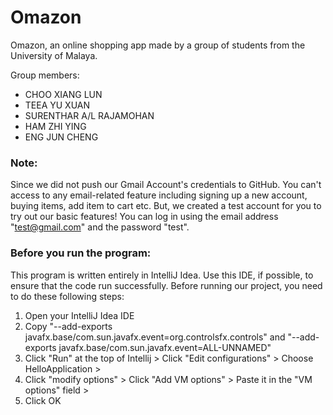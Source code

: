# Omazon
Omazon, an online shopping app made by a group of students from the University of Malaya.

Group members:
- CHOO XIANG LUN
- TEEA YU XUAN 
- SURENTHAR A/L RAJAMOHAN
- HAM ZHI YING
- ENG JUN CHENG

### Note:
Since we did not push our Gmail Account's credentials to GitHub. You can't access to any email-related feature including
signing up a new account, buying items, add item to cart etc. But, we created a test account for you to try out our basic features!
You can log in using the email address "test@gmail.com" and the password "test".

### Before you run the program:
This program is written entirely in IntelliJ Idea. Use this IDE, if possible, to ensure that the code run successfully.
Before running our project, you need to do these following steps:
1. Open your IntelliJ Idea IDE
2. Copy "--add-exports javafx.base/com.sun.javafx.event=org.controlsfx.controls" and "--add-exports javafx.base/com.sun.javafx.event=ALL-UNNAMED"
3. Click "Run" at the top of Intellij > Click "Edit configurations" > Choose HelloApplication >
4. Click "modify options" > Click "Add VM options" > Paste it in the "VM options" field >
5. Click OK

